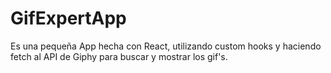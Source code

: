 # GifExpertApp

Es una pequeña App hecha con React, utilizando custom hooks y haciendo fetch al API de Giphy para buscar y mostrar los gif's.